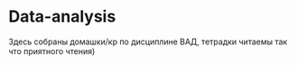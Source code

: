 # **Data-analysis**

Здесь собраны домашки/кр по дисциплине ВАД, тетрадки читаемы так что приятного чтения)
